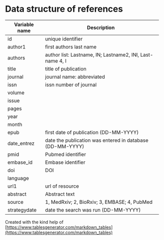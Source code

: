 # Data structure of references

| Variable name | Description                                               |
|---------------|-----------------------------------------------------------|
| id            | unique identifier                                         |
| author1       | first authors last name                                   |
| authors       | author list: Lastname, IN; Lastname2, INI, Last-name 4, I |
| title         | title of publication                                      |
| journal       | journal name: abbreviated                                 |
| issn          | issn number of journal                                    |
| volume        |                                                           |
| issue         |                                                           |
| pages         |                                                           |
| year          |                                                           |
| month         |                                                           |
| epub          | first date of publication (DD-MM-YYYY)                    |
| date_entrez   | date the publication was entered in database (DD-MM-YYYY) |
| pmid          | Pubmed identifier                                         |
| embase_id     | Embase identifier                                         |
| doi           | DOI                                                       |
| language      |                                                           |
| url1          | url of resource                                           |
| abstract      | Abstract text                                             |
| source        | 1, MedRxiv; 2, BioRxiv; 3, EMBASE; 4, PubMed           |
| strategydate  | date the search was run (DD-MM-YYYY)                      |

Created with the kind help of [https://www.tablesgenerator.com/markdown_tables](https://www.tablesgenerator.com/markdown_tables)

